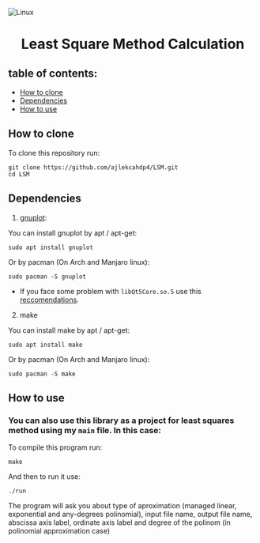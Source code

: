 ![Linux](https://img.shields.io/badge/Linux-FCC624?style=for-the-badge&logo=linux&logoColor=black)
# <p align = "center">Least Square Method Calculation</p>
## table of contents:

- [How to clone](#how-to-clone)
- [Dependencies](#dependencies)
- [How to use](#how-to-use)


## How to clone
To clone this repository run:

```
git clone https://github.com/ajlekcahdp4/LSM.git
cd LSM
```

## Dependencies
1) [gnuplot](http://www.gnuplot.info):

You can install gnuplot by apt / apt-get:
```
sudo apt install gnuplot
```

Or by pacman (On Arch and Manjaro linux):
```
sudo pacman -S gnuplot
```
* If you face some problem with `libQt5Core.so.5` use this [reccomendations](https://stackoverflow.com/questions/63627955/cant-load-shared-library-libqt5core-so-5).
2) make

You can install make by apt / apt-get:
```
sudo apt install make
```

Or by pacman (On Arch and Manjaro linux):
```
sudo pacman -S make
```

## How to use

### You can also use this library as a project for least squares method using my `main` file. In this case:
To compile this program run:
```
make
```

And then to run it use:
```
./run
```
The program will ask you about type of aproximation (managed linear, exponential and any-degrees polinomial), input file name, output file name, abscissa axis label, ordinate axis label and degree of the polinom (in polinomial approximation case)

